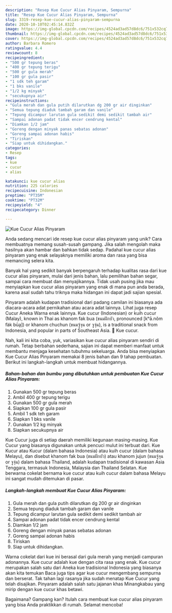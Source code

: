 ```yaml
---
description: "Resep Kue Cucur Alias Pinyaram, Sempurna"
title: "Resep Kue Cucur Alias Pinyaram, Sempurna"
slug: 3319-resep-kue-cucur-alias-pinyaram-sempurna
date: 2020-10-10T02:45:14.832Z
image: https://img-global.cpcdn.com/recipes/4524ad3ad57d8dc6/751x532cq70/kue-cucur-alias-pinyaram-foto-resep-utama.jpg
thumbnail: https://img-global.cpcdn.com/recipes/4524ad3ad57d8dc6/751x532cq70/kue-cucur-alias-pinyaram-foto-resep-utama.jpg
cover: https://img-global.cpcdn.com/recipes/4524ad3ad57d8dc6/751x532cq70/kue-cucur-alias-pinyaram-foto-resep-utama.jpg
author: Barbara Romero
ratingvalue: 4.4
reviewcount: 8
recipeingredient:
- "500 gr tepung beras"
- "400 gr tepung terigu"
- "500 gr gula merah"
- "100 gr gula pasir"
- "1 sdk teh garam"
- "1 bks vanile"
- "1/2 kg minyak"
- "secukupnya air"
recipeinstructions:
- "Gula merah dan gula putih dilarutkan dg 200 gr air dinginkan"
- "Semua tepung diaduk tambah garam dan vanile"
- "Tepung dicampur larutan gula sedikit demi sedikit tambah air"
- "Sampai adonan padat tidak encer cendrung kental"
- "Diamkan 1/2 jam"
- "Goreng dengan minyak panas sebatas adonan"
- "Goreng sampai adonan habis"
- "Tiriskan"
- "Siap untuk dihidangkan."
categories:
- Resep
tags:
- kue
- cucur
- alias

katakunci: kue cucur alias 
nutrition: 225 calories
recipecuisine: Indonesian
preptime: "PT35M"
cooktime: "PT32M"
recipeyield: "4"
recipecategory: Dinner

---
```



![Kue Cucur Alias Pinyaram](https://img-global.cpcdn.com/recipes/4524ad3ad57d8dc6/751x532cq70/kue-cucur-alias-pinyaram-foto-resep-utama.jpg)

Anda sedang mencari ide resep kue cucur alias pinyaram yang unik? Cara membuatnya memang susah-susah gampang. Jika salah mengolah maka hasilnya akan hambar dan bahkan tidak sedap. Padahal kue cucur alias pinyaram yang enak selayaknya memiliki aroma dan rasa yang bisa memancing selera kita.

Banyak hal yang sedikit banyak berpengaruh terhadap kualitas rasa dari kue cucur alias pinyaram, mulai dari jenis bahan, lalu pemilihan bahan segar, sampai cara membuat dan menyajikannya. Tidak usah pusing jika mau menyiapkan kue cucur alias pinyaram yang enak di mana pun anda berada, karena asal sudah tahu triknya maka hidangan ini dapat jadi sajian spesial.

Pinyaram adalah kudapan tradisional dari padang camilan ini biasanya ada diacara-acara adat pernikahan atau acara adat lainnya. Lihat juga resep Cucur Aneka Warna enak lainnya. Kue cucur (Indonesian) or kuih cucur (Malay), known in Thai as khanom fak bua (ขนมฝักบัว, pronounced [kʰā.nǒm fàk būa̯]) or khanom chuchun (ขนมจู้จุน or จูจุ่น), is a traditional snack from Indonesia, and popular in parts of Southeast Asia. 🎦 Kue cucur.


Nah, kali ini kita coba, yuk, variasikan kue cucur alias pinyaram sendiri di rumah. Tetap berbahan sederhana, sajian ini dapat memberi manfaat untuk membantu menjaga kesehatan tubuhmu sekeluarga. Anda bisa menyiapkan Kue Cucur Alias Pinyaram memakai 8 jenis bahan dan 9 tahap pembuatan. Berikut ini langkah-langkah untuk membuat hidangannya.

<!--inarticleads1-->

##### Bahan-bahan dan bumbu yang dibutuhkan untuk pembuatan Kue Cucur Alias Pinyaram:

1. Gunakan 500 gr tepung beras
1. Ambil 400 gr tepung terigu
1. Gunakan 500 gr gula merah
1. Siapkan 100 gr gula pasir
1. Ambil 1 sdk teh garam
1. Siapkan 1 bks vanile
1. Gunakan 1/2 kg minyak
1. Siapkan secukupnya air


Kue Cucur juga di setiap daerah memiliki kegunaan masing-masing. Kue Cucur yang biasanya digunakan untuk pencuci mulut ini terbuat dari. Kue Kucur atau Kucur (dalam bahasa Indonesia) atau kuih cucur (dalam bahasa Melayu), dan disebut khanom fak bua (ขนมฝักบัว) atau khanom jujun (ขนมจู้จุน or จูจุ่น) dalam bahasa Thailand, adalah kudapan tradisional di kawasan Asia Tenggara, termasuk Indonesia, Malaysia dan Thailand Selatan. Kue berwarna cokelat bernama kue cucur atau kuih cucur dalam bahasa Melayu ini sangat mudah ditemukan di pasar. 

<!--inarticleads2-->

##### Langkah-langkah membuat Kue Cucur Alias Pinyaram:

1. Gula merah dan gula putih dilarutkan dg 200 gr air dinginkan
1. Semua tepung diaduk tambah garam dan vanile
1. Tepung dicampur larutan gula sedikit demi sedikit tambah air
1. Sampai adonan padat tidak encer cendrung kental
1. Diamkan 1/2 jam
1. Goreng dengan minyak panas sebatas adonan
1. Goreng sampai adonan habis
1. Tiriskan
1. Siap untuk dihidangkan.


Warna cokelat dari kue ini berasal dari gula merah yang menjadi campuran adonannya. Kue cucur adalah kue dengan cita rasa yang enak. Kue cucur merupakan salah satu dari Aneka kue tradisional Indonesia yang biasanya akan kita temukan Baca juga tips agar kue cucur mengembang sempurna dan berserat. Tak tahan lagi rasanya jika sudah menatap Kue Cucur yang telah disajikan. Pinyaram adalah salah satu jajanan khas Minangkabau yang mirip dengan kue cucur khas betawi. 

Bagaimana? Gampang kan? Itulah cara membuat kue cucur alias pinyaram yang bisa Anda praktikkan di rumah. Selamat mencoba!
